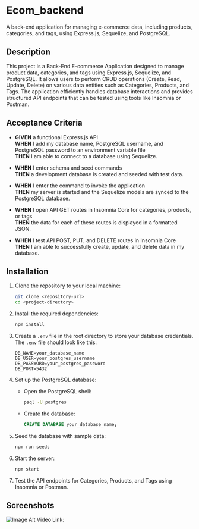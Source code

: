 # Ecom_backend

A back-end application for managing e-commerce data, including products, categories, and tags, using Express.js, Sequelize, and PostgreSQL.

## Description

This project is a Back-End E-commerce Application designed to manage product data, categories, and tags using Express.js, Sequelize, and PostgreSQL. It allows users to perform CRUD operations (Create, Read, Update, Delete) on various data entities such as Categories, Products, and Tags. The application efficiently handles database interactions and provides structured API endpoints that can be tested using tools like Insomnia or Postman.

## Acceptance Criteria

- **GIVEN** a functional Express.js API  
  **WHEN** I add my database name, PostgreSQL username, and PostgreSQL password to an environment variable file  
  **THEN** I am able to connect to a database using Sequelize.  

- **WHEN** I enter schema and seed commands  
  **THEN** a development database is created and seeded with test data.  

- **WHEN** I enter the command to invoke the application  
  **THEN** my server is started and the Sequelize models are synced to the PostgreSQL database.  

- **WHEN** I open API GET routes in Insomnia Core for categories, products, or tags  
  **THEN** the data for each of these routes is displayed in a formatted JSON.  

- **WHEN** I test API POST, PUT, and DELETE routes in Insomnia Core  
  **THEN** I am able to successfully create, update, and delete data in my database.  


## Installation

1. Clone the repository to your local machine:
   ```bash
   git clone <repository-url>
   cd <project-directory>
   ```

2. Install the required dependencies:
   ```bash
   npm install
   ```

3. Create a `.env` file in the root directory to store your database credentials. The `.env` file should look like this:
   ```
   DB_NAME=your_database_name
   DB_USER=your_postgres_username
   DB_PASSWORD=your_postgres_password
   DB_PORT=5432
   ```

4. Set up the PostgreSQL database:
   - Open the PostgreSQL shell:
     ```bash
     psql -U postgres
     ```
   - Create the database:
     ```sql
     CREATE DATABASE your_database_name;
     ```

5. Seed the database with sample data:
   ```bash
   npm run seeds
   ```

6. Start the server:
   ```bash
   npm start
   ```

7. Test the API endpoints for Categories, Products, and Tags using Insomnia or Postman.

## Screenshots
![Image Alt]()
Video Link:


